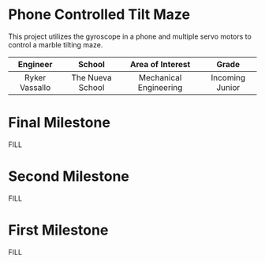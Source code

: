 ﻿# Phone Controlled Tilt Maze
This project utilizes the gyroscope in a phone and multiple servo motors to control a marble tilting maze.

| **Engineer** | **School** | **Area of Interest** | **Grade** |
|:--:|:--:|:--:|:--:|
| Ryker Vassallo | The Nueva School | Mechanical Engineering | Incoming Junior

  
# Final Milestone
FILL
# Second Milestone
FILL
# First Milestone
  

FILL

